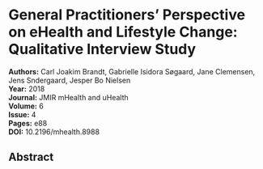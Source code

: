 # General Practitioners’ Perspective on eHealth and Lifestyle Change: Qualitative Interview Study

**Authors:** Carl Joakim Brandt, Gabrielle Isidora Søgaard, Jane Clemensen, Jens Sndergaard, Jesper Bo Nielsen  
**Year:** 2018  
**Journal:** JMIR mHealth and uHealth  
**Volume:** 6  
**Issue:** 4  
**Pages:** e88  
**DOI:** 10.2196/mhealth.8988  

## Abstract


